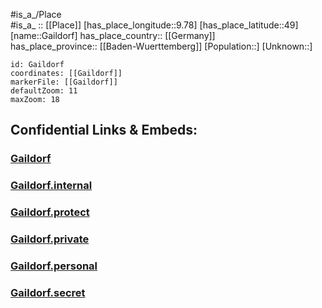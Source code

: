 ﻿---
location: [49,9.78] 
mapzoom: [7,12] 
mapmarker: city 
type: City
tags:
- geo/City


SpocWebEntityId: 30339
isDeleted: false
confidential: public

---
#is_a_/Place  
#is_a_ :: [[Place]] 
[has_place_longitude::9.78] 
[has_place_latitude::49] 
[name::Gaildorf] 
has_place_country:: [[Germany]]  
has_place_province:: [[Baden-Wuerttemberg]] 
[Population::] 
[Unknown::] 


```leaflet
id: Gaildorf
coordinates: [[Gaildorf]] 
markerFile: [[Gaildorf]] 
defaultZoom: 11 
maxZoom: 18
```


## Confidential Links & Embeds: 

### [Gaildorf](/_public/Earth/Continent/Europe/Europe~Central/Germany/Germany~West/Baden-Wuerttemberg/counties~BW/Schwäbisch_Hall/cities~Schwäb_Hall/Limpurger_Land/City/Gaildorf.md) 

### [Gaildorf.internal](/_internal/Earth/Continent/Europe/Europe~Central/Germany/Germany~West/Baden-Wuerttemberg/counties~BW/Schwäbisch_Hall/cities~Schwäb_Hall/Limpurger_Land/City/Gaildorf.internal.md) 

### [Gaildorf.protect](/_protect/Earth/Continent/Europe/Europe~Central/Germany/Germany~West/Baden-Wuerttemberg/counties~BW/Schwäbisch_Hall/cities~Schwäb_Hall/Limpurger_Land/City/Gaildorf.protect.md) 

### [Gaildorf.private](/_private/Earth/Continent/Europe/Europe~Central/Germany/Germany~West/Baden-Wuerttemberg/counties~BW/Schwäbisch_Hall/cities~Schwäb_Hall/Limpurger_Land/City/Gaildorf.private.md) 

### [Gaildorf.personal](/_personal/Earth/Continent/Europe/Europe~Central/Germany/Germany~West/Baden-Wuerttemberg/counties~BW/Schwäbisch_Hall/cities~Schwäb_Hall/Limpurger_Land/City/Gaildorf.personal.md) 

### [Gaildorf.secret](/_secret/Earth/Continent/Europe/Europe~Central/Germany/Germany~West/Baden-Wuerttemberg/counties~BW/Schwäbisch_Hall/cities~Schwäb_Hall/Limpurger_Land/City/Gaildorf.secret.md) 
